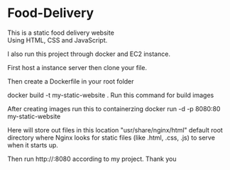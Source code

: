 # Food-Delivery
This is a static food delivery website
<br>
Using HTML, CSS and JavaScript.

I also run this project through docker and EC2 instance.

First host a instance server then clone your file.

Then create a Dockerfile in your root folder

docker build -t my-static-website . Run this command for build images

After creating images run this to containerzing docker run -d -p 8080:80 my-static-website

Here will store out files in this location "usr/share/nginx/html" default root directory where Nginx looks for static files (like .html, .css, .js) to serve when it starts up.

Then run http://<your public id>:8080 according to my project. Thank you 
